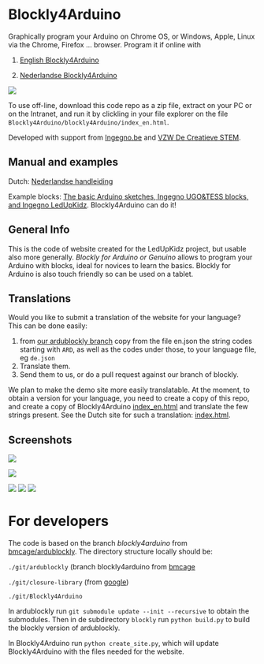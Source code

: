 # Blockly4Arduino

Graphically program your Arduino on Chrome OS, or Windows, Apple, Linux via the Chrome, Firefox ... browser. Program it if online with

1. [English Blockly4Arduino](http://blokkencode.ingegno.be/index_en.html)

2. [Nederlandse Blockly4Arduino](http://blokkencode.ingegno.be/index.html)

![](https://github.com/ingegno/Blockly4Arduino/blob/master/doc/03_sketch.png?raw=true)

To use off-line, download this code repo as a zip file, extract on your PC or on the Intranet, and run it by clickling in your file explorer on the file `Blockly4Arduino/blockly4Arduino/index_en.html`.

Developed with support from [Ingegno.be](http://ingegno.be) and [VZW De Creatieve STEM](http://decreatievestem.be).

## Manual and examples

Dutch: [Nederlandse handleiding](http://ingegno.be/01-blockly-4-arduino/)

Example blocks: [The basic Arduino sketches, Ingegno UGO&TESS blocks, and Ingegno LedUpKidz](http://ingegno.be/01-blockly-4-arduino/#Voorbeeld_blok_sketches). Blockly4Arduino can do it!

## General Info

This is the code of website created for the LedUpKidz project, but usable also more generally.
*Blockly for Arduino or Genuino* allows to program your Arduino with blocks, ideal for novices to learn the basics. Blockly for Arduino is also touch friendly so can be used on a tablet.

## Translations
Would you like to submit a translation of the website for your language? This can be done easily:

1. from [our ardublockly branch](https://github.com/bmcage/ardublockly/tree/blockly4arduino/blockly/msg/json) copy from the file en.json the string codes starting with `ARD`, as well as the codes under those, to your language file, eg `de.json`
2. Translate them. 
3. Send them to us, or do a pull request against our branch of blockly.

We plan to make the demo site more easily translatable. At the moment, to obtain a version for your language, you need to create a copy of this repo, and create a copy of Blockly4Arduino [index_en.html](https://github.com/ingegno/Blockly4Arduino/blob/master/Blockly4Arduino/index_en.html) and translate the few strings present. See the Dutch site for such a translation: [index.html](https://github.com/ingegno/Blockly4Arduino/blob/master/Blockly4Arduino/index.html).


## Screenshots

![](https://github.com/ingegno/Blockly4Arduino/blob/master/doc/01_start.png?raw=true)

![](https://github.com/ingegno/Blockly4Arduino/blob/master/doc/03_sketch.png?raw=true)

![](https://github.com/ingegno/Blockly4Arduino/blob/master/doc/02a_uno.png?raw=true) ![](https://github.com/ingegno/Blockly4Arduino/blob/master/doc/02b_uno.png?raw=true) ![](https://github.com/ingegno/Blockly4Arduino/blob/master/doc/02c_uno.png?raw=true)

# For developers

The code is based on the branch *blockly4arduino* from [bmcage/ardublockly](https://github.com/bmcage/ardublockly). The directory structure locally should be:

`./git/ardublockly` (branch blockly4arduino from [bmcage](https://github.com/bmcage/ardublockly)

`./git/closure-library` (from [google](https://github.com/google/closure-library))

`./git/Blockly4Arduino`

In ardublockly run `git submodule update --init --recursive` to obtain the submodules. Then in de subdirectory `blockly` run `python build.py` to build the blockly version of ardublockly. 

In Blockly4Arduino run `python create_site.py`, which will update Blockly4Arduino with the files needed for the website.

